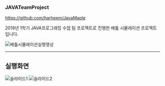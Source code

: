 ### JAVATeamProject
https://github.com/harheem/JavaMaple


2019년 1학기 JAVA프로그래밍 수업 팀 프로젝트로 진행한 배틀 시뮬레이션 프로젝트입니다.

![배틀시뮬레이션실행영상](https://user-images.githubusercontent.com/51146802/139523648-861be197-024d-4a89-b724-9f98c67b4f92.gif)

___
## 실행화면


![슬라이드1](https://user-images.githubusercontent.com/51146802/139523695-4647451f-a32d-4a79-a3de-c266a89260f5.JPG)
![슬라이드2](https://user-images.githubusercontent.com/51146802/139523696-95932ddb-f54c-4681-82ee-98a5606fe5c4.JPG)
